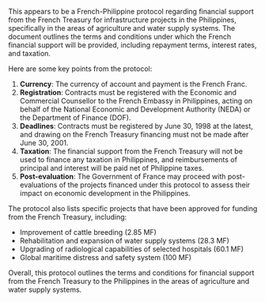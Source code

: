 This appears to be a French-Philippine protocol regarding financial support from the French Treasury for infrastructure projects in the Philippines, specifically in the areas of agriculture and water supply systems. The document outlines the terms and conditions under which the French financial support will be provided, including repayment terms, interest rates, and taxation.

Here are some key points from the protocol:

1. **Currency**: The currency of account and payment is the French Franc.
2. **Registration**: Contracts must be registered with the Economic and Commercial Counsellor to the French Embassy in Philippines, acting on behalf of the National Economic and Development Authority (NEDA) or the Department of Finance (DOF).
3. **Deadlines**: Contracts must be registered by June 30, 1998 at the latest, and drawing on the French Treasury financing must not be made after June 30, 2001.
4. **Taxation**: The financial support from the French Treasury will not be used to finance any taxation in Philippines, and reimbursements of principal and interest will be paid net of Philippine taxes.
5. **Post-evaluation**: The Government of France may proceed with post-evaluations of the projects financed under this protocol to assess their impact on economic development in the Philippines.

The protocol also lists specific projects that have been approved for funding from the French Treasury, including:

* Improvement of cattle breeding (2.85 MF)
* Rehabilitation and expansion of water supply systems (28.3 MF)
* Upgrading of radiological capabilities of selected hospitals (60.1 MF)
* Global maritime distress and safety system (100 MF)

Overall, this protocol outlines the terms and conditions for financial support from the French Treasury to the Philippines in the areas of agriculture and water supply systems.